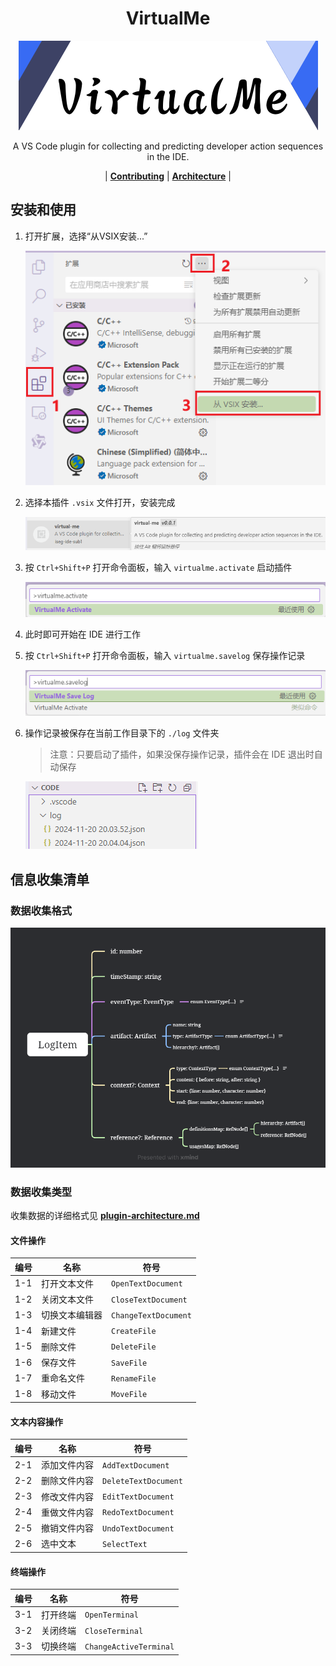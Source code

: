 <h1 align="center">VirtualMe</h1>

<div align="center" >
<img src="./res/img/banner1.png"/>
</div>

<div align="center" >
<p>A VS Code plugin for collecting and predicting developer action sequences in the IDE.</p></div>
<div align="center" >
<p>
| <a href="https://github.com/iseg-ide-sub1/virtual-me/blob/main/res/docs/contributing.md"><b>Contributing</b></a> | <a href="https://github.com/iseg-ide-sub1/virtual-me/blob/main/res/docs/plugin-architecture.md"><b>Architecture</b></a> |
</p>
</div>

## 安装和使用

1. 打开扩展，选择“从VSIX安装...”

   ![img01](./res/img/guide/01.png)
2. 选择本插件 `.vsix` 文件打开，安装完成

   ![img02](./res/img/guide/02.png)
3. 按 `Ctrl+Shift+P` 打开命令面板，输入 `virtualme.activate` 启动插件

   ![img03](./res/img/guide/03.png)
4. 此时即可开始在 IDE 进行工作
5. 按 `Ctrl+Shift+P` 打开命令面板，输入 `virtualme.savelog` 保存操作记录

   ![img04](./res/img/guide/04.png)
6. 操作记录被保存在当前工作目录下的 `./log` 文件夹

   > 注意：只要启动了插件，如果没保存操作记录，插件会在 IDE 退出时自动保存
   >

   ![img05](./res/img/guide/05.png)

## 信息收集清单

### 数据收集格式

![](./res/raw/log-item-surface.png)

### 数据收集类型

收集数据的详细格式见 [**plugin-architecture.md**](./res/docs/plugin-architecture.md)

#### 文件操作

| 编号 | 名称           | 符号                   |
| ---- | -------------- | ---------------------- |
| 1-1  | 打开文本文件   | `OpenTextDocument`   |
| 1-2  | 关闭文本文件   | `CloseTextDocument`  |
| 1-3  | 切换文本编辑器 | `ChangeTextDocument` |
| 1-4  | 新建文件       | `CreateFile`         |
| 1-5  | 删除文件       | `DeleteFile`         |
| 1-6  | 保存文件       | `SaveFile`           |
| 1-7  | 重命名文件     | `RenameFile`         |
| 1-8  | 移动文件       | `MoveFile`           |

#### 文本内容操作

| 编号 | 名称         | 符号                   |
| ---- | ------------ | ---------------------- |
| 2-1  | 添加文件内容 | `AddTextDocument`    |
| 2-2  | 删除文件内容 | `DeleteTextDocument` |
| 2-3  | 修改文件内容 | `EditTextDocument`   |
| 2-4  | 重做文件内容 | `RedoTextDocument`   |
| 2-5  | 撤销文件内容 | `UndoTextDocument`   |
| 2-6  | 选中文本     | `SelectText`         |

#### 终端操作

| 编号 | 名称     | 符号                     |
| ---- | -------- | ------------------------ |
| 3-1  | 打开终端 | `OpenTerminal`         |
| 3-2  | 关闭终端 | `CloseTerminal`        |
| 3-3  | 切换终端 | `ChangeActiveTerminal` |
